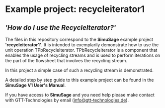 # Example project: recycleiterator1 
## _'How do I use the RecycleIterator?'_

The files in this repository correspond to the __SimuSage__ example project __\'recycleiterator1\'__. It is intended to exemplarily demonstrate how to use the unit operation TPbRecycleIterator. TPbRecycleIterator is a component that enables the usage of recycling streams and is used to perform iterations on the part of the flowsheet that involves the recycling stream.  

In this project a simple case of such a recycling stream is demonstrated.

A detailed step by step guide to this example project can be found in the __SimuSage V1 User\'s Manual__.  


If you have access to __SimuSage__ and you need help please make contact with GTT-Technologies by email (info@gtt-technologies.de).
